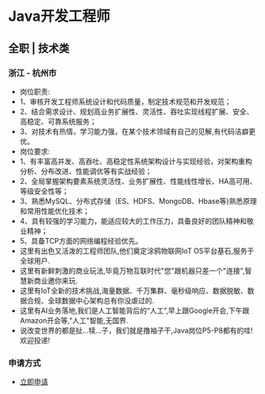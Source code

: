 
# Java开发工程师
## 全职  |  技术类
### 浙江 - 杭州市

- 岗位职责:
- 1、审核开发工程师系统设计和代码质量，制定技术规范和开发规范；
- 2、结合需求设计、规划高业务扩展性、灵活性、吞吐实现线程扩展、安全、高稳定、可靠系统服务；
- 3、对技术有热情，学习能力强，在某个技术领域有自己的见解,有代码洁癖更优。
- 岗位要求:
- 1、有丰富高并发、高吞吐、高稳定性系统架构设计与实现经验，对架构重构分析、分布改进、性能调优等有实战经验；
- 2、全局掌握架构要素系统灵活性、业务扩展性、性能线性增长、HA高可用、等级安全性等；
- 3、熟悉MySQL、分布式存储（ES、HDFS、MongoDB、Hbase等)熟悉原理和常用性能优化技术；
- 4、具有较强的学习能力，能适应较大的工作压力，具备良好的团队精神和敬业精神；
- 5、具备TCP方面的网络编程经验优先。
- 这里有出色又活泼的工程师团队,他们奠定涂鸦物联网IoT OS平台基石,服务于全球用户.
- 这里有新鲜刺激的商业玩法,毕竟万物互联时代"您"跟机器只差一个"连接",智慧新商业邀你来玩.
- 这里有IoT全新的技术挑战,海量数据、千万集群、毫秒级响应、数据脱敏、数据合规、全球数据中心架构总有你没虐过的.
- 这里有AI业务落地,我们是人工智能背后的“人工”,早上跟Google开会,下午跟Amazon开会等,"人工"智能,无国界.
- 说改变世界的都是扯...犊...子，我们就是撸袖子干,Java岗位P5-P8都有的哇!欢迎投递!
### 申请方式
- <a href="mailto:hr@tuya.com" title=yourName-Java开发工程师>立即申请</a>
